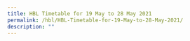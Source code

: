 ```yaml
---
title: HBL Timetable for 19 May to 28 May 2021
permalink: /hbl/HBL-Timetable-for-19-May-to-28-May-2021/
description: ""
---
```

